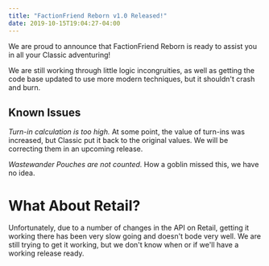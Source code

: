 ```yaml
---
title: "FactionFriend Reborn v1.0 Released!"
date: 2019-10-15T19:04:27-04:00
---
```


We are proud to announce that FactionFriend Reborn is ready to assist you in all your Classic adventuring!

We are still working through little logic incongruities, as well as getting the code base updated to use more modern techniques, but it shouldn't crash and burn.

<!--more-->

## Known Issues

*Turn-in calculation is too high.* At some point, the value of turn-ins was increased, but Classic put it back to the original values. We will be correcting them in an upcoming release.

*Wastewander Pouches are not counted.* How a goblin missed this, we have no idea.

# What About Retail?

Unfortunately, due to a number of changes in the API on Retail, getting it working there has been very slow going and doesn't bode very well. We are still trying to get it working, but we don't know when or if we'll have a working release ready.